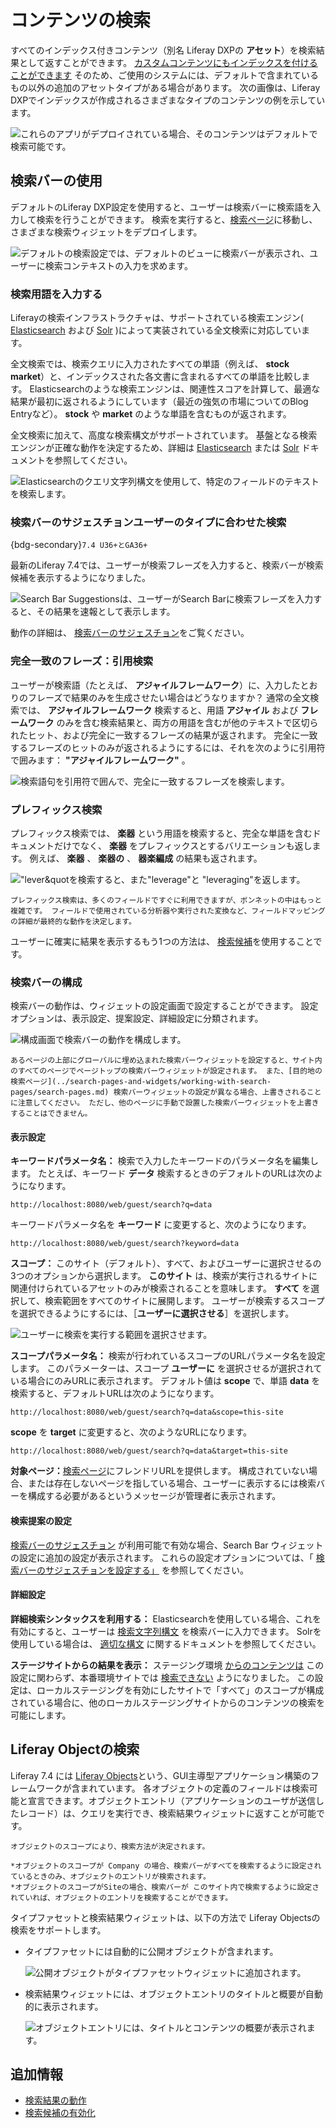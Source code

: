 # コンテンツの検索

すべてのインデックス付きコンテンツ（別名 Liferay DXPの **アセット**）を検索結果として返すことができます。 [カスタムコンテンツにもインデックスを付けることができます](https://help.liferay.com/hc/ja/articles/360032260612-Model-Entity-Indexing-Framework) そのため、ご使用のシステムには、デフォルトで含まれているもの以外の追加のアセットタイプがある場合があります。 次の画像は、Liferay DXPでインデックスが作成されるさまざまなタイプのコンテンツの例を示しています。

![これらのアプリがデプロイされている場合、そのコンテンツはデフォルトで検索可能です。](./searching-for-content/images/08.png)

## 検索バーの使用

デフォルトのLiferay DXP設定を使用すると、ユーザーは検索バーに検索語を入力して検索を行うことができます。 検索を実行すると、[検索ページ](../search-pages-and-widgets/working-with-search-pages/search-pages.md)に移動し、さまざまな検索ウィジェットをデプロイします。

![デフォルトの検索設定では、デフォルトのビューに検索バーが表示され、ユーザーに検索コンテキストの入力を求めます。](./searching-for-content/images/01.png)

### 検索用語を入力する

Liferayの検索インフラストラクチャは、サポートされている検索エンジン( [Elasticsearch](https://www.elastic.co/guide/en/elasticsearch/reference/current/full-text-queries.html) および [Solr](http://lucene.apache.org/solr/features.html) )によって実装されている全文検索に対応しています。

全文検索では、検索クエリに入力されたすべての単語（例えば、 **stock market**）と、インデックスされた各文書に含まれるすべての単語を比較します。 Elasticsearchのような検索エンジンは、関連性スコアを計算して、最適な結果が最初に返されるようにしています（最近の強気の市場についてのBlog Entryなど）。 **stock** や **market** のような単語を含むものが返されます。

全文検索に加えて、高度な検索構文がサポートされています。 基盤となる検索エンジンが正確な動作を決定するため、詳細は [Elasticsearch](https://www.elastic.co/guide/en/elasticsearch/reference/7.6/query-dsl-simple-query-string-query.html) または [Solr](https://lucene.apache.org/solr/guide/7_0/query-syntax-and-parsing.html) ドキュメントを参照してください。

![Elasticsearchのクエリ文字列構文を使用して、特定のフィールドのテキストを検索します。](./searching-for-content/images/02.png)

### 検索バーのサジェスチョンユーザーのタイプに合わせた検索

{bdg-secondary}`7.4 U36+とGA36+`

最新のLiferay 7.4では、ユーザーが検索フレーズを入力すると、検索バーが検索候補を表示するようになりました。

![Search Bar Suggestionsは、ユーザーがSearch Barに検索フレーズを入力すると、その結果を速報として表示します。](./searching-for-content/images/11.png)

動作の詳細は、 [検索バーのサジェスチョン](../search-pages-and-widgets/search-bar-suggestions.md)をご覧ください。

### 完全一致のフレーズ：引用検索

ユーザーが検索語（たとえば、 **アジャイルフレームワーク**）に、入力したとおりのフレーズで結果のみを生成させたい場合はどうなりますか？ 通常の全文検索では、 **アジャイルフレームワーク** 検索すると、用語 **アジャイル** および **フレームワーク** のみを含む検索結果と、両方の用語を含むが他のテキストで区切られたヒット、および完全に一致するフレーズの結果が返されます。 完全に一致するフレーズのヒットのみが返されるようにするには、それを次のように引用符で囲みます： **"アジャイルフレームワーク"** 。

![検索語句を引用符で囲んで、完全に一致するフレーズを検索します。](./searching-for-content/images/04.png)

### プレフィックス検索

プレフィックス検索では、 **楽器** という用語を検索すると、完全な単語を含むドキュメントだけでなく、 **楽器** をプレフィックスとするバリエーションも返します。 例えば、 **楽器** 、 **楽器の** 、 **器楽編成** の結果も返されます。

!["lever&quotを検索すると、また"leverage"と "leveraging"を返します。](./searching-for-content/images/03.png)

```{note}
プレフィックス検索は、多くのフィールドですぐに利用できますが、ボンネットの中はもっと複雑です。 フィールドで使用されている分析器や実行された変換など、フィールドマッピングの詳細が最終的な動作を決定します。
```

ユーザーに確実に結果を表示するもう1つの方法は、 [検索候補](../search-pages-and-widgets/search-results/enabling-search-suggestions.md)を使用することです。

### 検索バーの構成

検索バーの動作は、ウィジェットの設定画面で設定することができます。 設定オプションは、表示設定、提案設定、詳細設定に分類されます。

![構成画面で検索バーの動作を構成します。](./searching-for-content/images/05.png)

```{note}
あるページの上部にグローバルに埋め込まれた検索バーウィジェットを設定すると、サイト内のすべてのページでページトップの検索バーウィジェットが設定されます。 また、[目的地の検索ページ](../search-pages-and-widgets/working-with-search-pages/search-pages.md) 検索バーウィジェットの設定が異なる場合、上書きされることに注意してください。 ただし、他のページに手動で設置した検索バーウィジェットを上書きすることはできません。
```

#### 表示設定

**キーワードパラメータ名：** 検索で入力したキーワードのパラメータ名を編集します。 たとえば、キーワード **データ** 検索するときのデフォルトのURLは次のようになります。

```
http://localhost:8080/web/guest/search?q=data
```

キーワードパラメータ名を **キーワード** に変更すると、次のようになります。

```
http://localhost:8080/web/guest/search?keyword=data
```

**スコープ：** このサイト（デフォルト）、すべて、およびユーザーに選択させるの3つのオプションから選択します。 **このサイト** は、検索が実行されるサイトに関連付けられているアセットのみが検索されることを意味します。 **すべて** を選択して、検索範囲をすべてのサイトに展開します。 ユーザーが検索するスコープを選択できるようにするには、［**ユーザーに選択させる**］を選択します。

![ユーザーに検索を実行する範囲を選択させます。](./searching-for-content/images/06.png)

**スコープパラメータ名：** 検索が行われているスコープのURLパラメータ名を設定します。 このパラメーターは、スコープ **ユーザーに** を選択させるが選択されている場合にのみURLに表示されます。 デフォルト値は **scope** で、単語 **data** を検索すると、デフォルトURLは次のようになります。

```
http://localhost:8080/web/guest/search?q=data&scope=this-site
```

**scope** を **target** に変更すると、次のようなURLになります。

```
http://localhost:8080/web/guest/search?q=data&target=this-site
```

**対象ページ：**[検索ページ](../search-pages-and-widgets/working-with-search-pages/search-pages.md)にフレンドリURLを提供します。 構成されていない場合、または存在しないページを指している場合、ユーザーに表示するには検索バーを構成する必要があるというメッセージが管理者に表示されます。

#### 検索提案の設定

[検索バーのサジェスチョン](../search-pages-and-widgets/search-bar-suggestions.md) が利用可能で有効な場合、Search Bar ウィジェットの設定に追加の設定が表示されます。 これらの設定オプションについては、「 [検索バーのサジェスチョンを設定する」](../search-pages-and-widgets/search-bar-suggestions/configuring-search-bar-suggestions.md) を参照してください。

#### 詳細設定

**詳細検索シンタックスを利用する：** Elasticsearchを使用している場合、これを有効にすると、ユーザーは [検索文字列構文](https://www.elastic.co/guide/en/elasticsearch/reference/7.6/query-dsl-simple-query-string-query.html) を検索バーに入力できます。 Solrを使用している場合は、 [適切な構文](https://lucene.apache.org/solr/guide/7_0/query-syntax-and-parsing.html) に関するドキュメントを参照してください。

**ステージサイトからの結果を表示：** ステージング環境 [からのコンテンツは](../../site-building/publishing-tools/staging.md) この設定に関わらず、本番環境サイトでは [検索できない](../search-pages-and-widgets/search-results/search-results-behavior.md#search-and-staging) ようになりました。 この設定は、ローカルステージングを有効にしたサイトで「すべて」のスコープが構成されている場合に、他のローカルステージングサイトからのコンテンツの検索を可能にします。

## Liferay Objectの検索

Liferay 7.4 には [Liferay Objects](../../building-applications/objects.md)という、GUI主導型アプリケーション構築のフレームワークが含まれています。 各オブジェクトの定義のフィールドは検索可能と宣言できます。オブジェクトエントリ（アプリケーションのユーザが送信したレコード）は、クエリを実行でき、検索結果ウィジェットに返すことが可能です。

```{important}
オブジェクトのスコープにより、検索方法が決定されます。

*オブジェクトのスコープが Company の場合、検索バーがすべてを検索するように設定されているときのみ、オブジェクトのエントリが検索されます。
*オブジェクトのスコープがSiteの場合、検索バーが このサイト内で検索するように設定されていれば、オブジェクトのエントリを検索することができます。
```

タイプファセットと検索結果ウィジェットは、以下の方法で Liferay Objectsの検索をサポートします。

* タイプファセットには自動的に公開オブジェクトが含まれます。

   ![公開オブジェクトがタイプファセットウィジェットに追加されます。](./searching-for-content/images/09.png)

* 検索結果ウィジェットには、オブジェクトエントリのタイトルと概要が自動的に表示されます。

   ![オブジェクトエントリには、タイトルとコンテンツの概要が表示されます。](./searching-for-content/images/10.png)

<!-- * If configured in the Object, a display page can be shown when the Object Entry is clicked in Search Results. -->

## 追加情報

* [検索結果の動作](../search-pages-and-widgets/search-results/search-results-behavior.md)
* [検索候補の有効化](../search-pages-and-widgets/search-results/enabling-search-suggestions.md)
